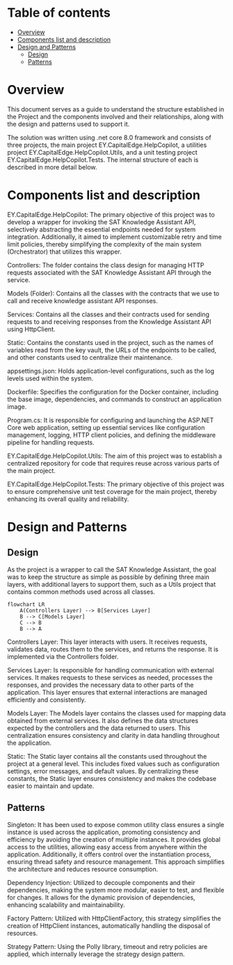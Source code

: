 # Table of contents

- [Overview](#overview)
- [Components list and description](#components-list-and-description)
- [Design and Patterns](#design-and-patterns)
  - [Design](#design)
  - [Patterns](#patterns)

# Overview

This document serves as a guide to understand the structure established in the Project and the components involved and their relationships, along with the design and patterns used to support it.

The solution was written using .net core 8.0 framework and consists of three projects, the main project EY.CapitalEdge.HelpCopilot, a utilities project EY.CapitalEdge.HelpCopilot.Utils, and a unit testing project EY.CapitalEdge.HelpCopilot.Tests. The internal structure of each is described in more detail below.

# Components list and description

EY.CapitalEdge.HelpCopilot: The primary objective of this project was to develop a wrapper for invoking the SAT Knowledge Assistant API, selectively abstracting the essential endpoints needed for system integration. Additionally, it aimed to implement customizable retry and time limit policies, thereby simplifying the complexity of the main system (Orchestrator) that utilizes this wrapper.

Controllers: The folder contains the class design for managing HTTP requests associated with the SAT Knowledge Assistant API through the service.

Models (Folder): Contains all the classes with the contracts that we use to call and receive knowledge assistant API responses. 

Services: Contains all the classes and their contracts used for sending requests to and receiving responses from the Knowledge Assistant API using HttpClient.

Static: Contains the constants used in the project, such as the names of variables read from the key vault, the URLs of the endpoints to be called, and other constants used to centralize their maintenance.

appsettings.json: Holds application-level configurations, such as the log levels used within the system.

Dockerfile: Specifies the configuration for the Docker container, including the base image, dependencies, and commands to construct an application image.

Program.cs: It is responsible for configuring and launching the ASP.NET Core web application, setting up essential services like configuration management, logging, HTTP client policies, and defining the middleware pipeline for handling requests.

EY.CapitalEdge.HelpCopilot.Utils: The aim of this project was to establish a centralized repository for code that requires reuse across various parts of the main project.

EY.CapitalEdge.HelpCopilot.Tests: The primary objective of this project was to ensure comprehensive unit test coverage for the main project, thereby enhancing its overall quality and reliability.

# Design and Patterns

## Design

As the project is a wrapper to call the SAT Knowledge Assistant, the goal was to keep the structure as simple as possible by defining three main layers, with additional layers to support them, such as a Utils project that contains common methods used across all classes.

```mermaid
flowchart LR
    A(Controllers Layer) --> B[Services Layer]
    B --> C[Models Layer]
    C --> B
    B --> A
```

Controllers Layer: This layer interacts with users. It receives requests, validates data, routes them to the services, and returns the response. It is implemented via the Controllers folder.

Services Layer: Is responsible for handling communication with external services. It makes requests to these services as needed, processes the responses, and provides the necessary data to other parts of the application. This layer ensures that external interactions are managed efficiently and consistently.

Models Layer: The Models layer contains the classes used for mapping data obtained from external services. It also defines the data structures expected by the controllers and the data returned to users. This centralization ensures consistency and clarity in data handling throughout the application.

Static: The Static layer contains all the constants used throughout the project at a general level. This includes fixed values such as configuration settings, error messages, and default values. By centralizing these constants, the Static layer ensures consistency and makes the codebase easier to maintain and update.

## Patterns

Singleton: It has been used to expose common utility class ensures a single instance is used across the application, promoting consistency and efficiency by avoiding the creation of multiple instances. It provides global access to the utilities, allowing easy access from anywhere within the application. Additionally, it offers control over the instantiation process, ensuring thread safety and resource management. This approach simplifies the architecture and reduces resource consumption.

Dependency Injection: Utilized to decouple components and their dependencies, making the system more modular, easier to test, and flexible for changes. It allows for the dynamic provision of dependencies, enhancing scalability and maintainability.

Factory Pattern: Utilized with HttpClientFactory, this strategy simplifies the creation of HttpClient instances, automatically handling the disposal of resources.

Strategy Pattern: Using the Polly library, timeout and retry policies are applied, which internally leverage the strategy design pattern.
